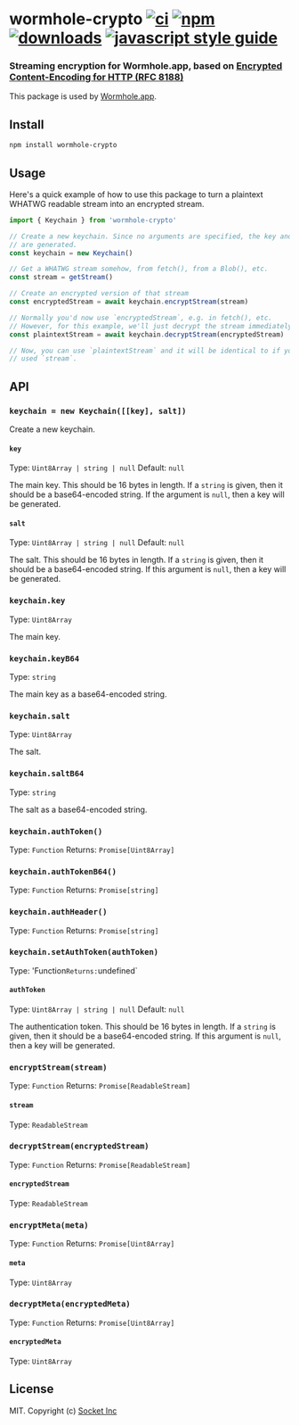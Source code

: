 # wormhole-crypto [![ci][ci-image]][ci-url] [![npm][npm-image]][npm-url] [![downloads][downloads-image]][downloads-url] [![javascript style guide][standard-image]][standard-url]

[ci-image]: https://img.shields.io/github/workflow/status/SocketDev/wormhole-crypto/ci/master
[ci-url]: https://github.com/SocketDev/wormhole-crypto/actions
[npm-image]: https://img.shields.io/npm/v/wormhole-crypto.svg
[npm-url]: https://npmjs.org/package/wormhole-crypto
[downloads-image]: https://img.shields.io/npm/dm/wormhole-crypto.svg
[downloads-url]: https://npmjs.org/package/wormhole-crypto
[standard-image]: https://img.shields.io/badge/code_style-standard-brightgreen.svg
[standard-url]: https://standardjs.com

### Streaming encryption for Wormhole.app, based on [Encrypted Content-Encoding for HTTP (RFC 8188)](https://tools.ietf.org/html/rfc8188)

This package is used by [Wormhole.app](https://wormhole.app).

## Install

```bash
npm install wormhole-crypto
```

## Usage

Here's a quick example of how to use this package to turn a plaintext WHATWG
readable stream into an encrypted stream.

```js
import { Keychain } from 'wormhole-crypto'

// Create a new keychain. Since no arguments are specified, the key and salt
// are generated.
const keychain = new Keychain()

// Get a WHATWG stream somehow, from fetch(), from a Blob(), etc.
const stream = getStream()

// Create an encrypted version of that stream
const encryptedStream = await keychain.encryptStream(stream)

// Normally you'd now use `encryptedStream`, e.g. in fetch(), etc.
// However, for this example, we'll just decrypt the stream immediately
const plaintextStream = await keychain.decryptStream(encryptedStream)

// Now, you can use `plaintextStream` and it will be identical to if you had
// used `stream`.
```

## API

### `keychain = new Keychain([[key], salt])`

Create a new keychain.

#### `key`

Type: `Uint8Array | string | null`
Default: `null`

The main key. This should be 16 bytes in length. If a `string` is given,
then it should be a base64-encoded string. If the argument is `null`, then a
key will be generated.

#### `salt`

Type: `Uint8Array | string | null`
Default: `null`

The salt. This should be 16 bytes in length. If a `string` is given,
then it should be a base64-encoded string. If this argument is `null`, then a
key will be generated.

### `keychain.key`

Type: `Uint8Array`

The main key.

### `keychain.keyB64`

Type: `string`

The main key as a base64-encoded string.

### `keychain.salt`

Type: `Uint8Array`

The salt.

### `keychain.saltB64`

Type: `string`

The salt as a base64-encoded string.

### `keychain.authToken()`

Type: `Function`
Returns: `Promise[Uint8Array]`

### `keychain.authTokenB64()`

Type: `Function`
Returns: `Promise[string]`

### `keychain.authHeader()`

Type: `Function`
Returns: `Promise[string]`

### `keychain.setAuthToken(authToken)`

Type: 'Function`
Returns: `undefined`

#### `authToken`

Type: `Uint8Array | string | null`
Default: `null`

The authentication token. This should be 16 bytes in length. If a `string` is
given, then it should be a base64-encoded string. If this argument is `null`,
then a key will be generated.

### `encryptStream(stream)`

Type: `Function`
Returns: `Promise[ReadableStream]`

#### `stream`

Type: `ReadableStream`

### `decryptStream(encryptedStream)`

Type: `Function`
Returns: `Promise[ReadableStream]`

#### `encryptedStream`

Type: `ReadableStream`

### `encryptMeta(meta)`

Type: `Function`
Returns: `Promise[Uint8Array]`

#### `meta`

Type: `Uint8Array`

### `decryptMeta(encryptedMeta)`

Type: `Function`
Returns: `Promise[Uint8Array]`

#### `encryptedMeta`

Type: `Uint8Array`

## License

MIT. Copyright (c) [Socket Inc](https://socket.dev)
